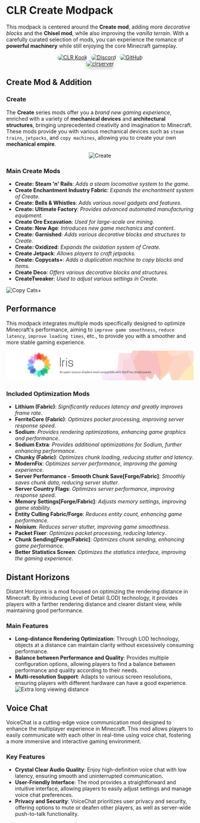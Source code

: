
# CLR Create Modpack
This modpack is centered around the **Create mod**, adding more *decorative blocks* and the **Chisel mod**, while also improving the *vanilla terrain*. With a carefully curated selection of mods, you can experience the romance of **powerful machinery** while still enjoying the core Minecraft gameplay.

<center>

<div style="display: flex; align-items: center; justify-content: center;">
    <a href="https://kook.top/JWqTrY" style="border-radius: 8px; overflow: hidden; display: inline-block; vertical-align: top;">
        <img src="https://img.shields.io/badge/%20KOOK-007BFF?style=for-the-badge&logo=minutemailer&logoWidth=20" alt="CLR Kook" style="border-radius: 8px;">
    </a>
    <a href="https://discord.gg/28RzcqZ" style="border-radius: 8px; overflow: hidden; display: inline-block; vertical-align: top; margin-left: 10px;">
        <img src="https://img.shields.io/badge/Discord-7289DA?style=for-the-badge&logo=discord&logoColor=white&logoWidth=20" alt="Discord" style="border-radius: 8px;">
    </a>
    <a href="https://github.com/littlepenguin66" style="border-radius: 8px; overflow: hidden; display: inline-block; margin-left: 10px; vertical-align: top;">
        <img src="https://img.shields.io/badge/GitHub-100000?style=for-the-badge&logo=github&logoColor=white&logoWidth=20" alt="GitHub" style="border-radius: 8px;">
    </a>
</div>

<a href="https://http://clr.clrserver.top">
    <img src="https://clrclrserver.files.wordpress.com/2023/10/clrcraft.png?w=1024" alt="clrserver" style="border-radius: 8px; box-shadow: 0 4px 8px 0 rgba(0,0,0,0.2); transition: 0.3s;">
</a>


</center>

## Create Mod & Addition
### Create
The **Create** series mods offer you a *brand new gaming experience*, enriched with a variety of **mechanical devices** and **architectural structures**, bringing unprecedented creativity and imagination to Minecraft. These mods provide you with various mechanical devices such as `steam trains`, `jetpacks`, and `copy machines`, allowing you to create your own **mechanical empire**.

<div style="text-align: center;">
    <img src="https://i.mcmod.cn/editor/upload/20220904/1662262119_216326_xMLH.webp" alt="Create">
</div>

### Main Create Mods
- **Create: Steam 'n' Rails**: *Adds a steam locomotive system to the game.*
- **Create Enchantment Industry Fabric**: *Expands the enchantment system of Create.*
- **Create: Bells & Whistles**: *Adds various novel gadgets and features.*
- **Create: Ultimate Factory**: *Provides advanced automated manufacturing equipment.*
- **Create Ore Excavation**: *Used for large-scale ore mining.*
- **Create: New Age**: *Introduces new game mechanics and content.*
- **Create: Garnished**: *Adds various decorative blocks and structures to Create.*
- **Create: Oxidized**: *Expands the oxidation system of Create.*
- **Create Jetpack**: *Allows players to craft jetpacks.*
- **Create: Copycats+**: *Adds a duplication machine to copy blocks and items.*
- **Create Deco**: *Offers various decorative blocks and structures.*
- **CreateTweaker**: *Used to adjust various settings in Create.*

![Copy Cats+](https://cdn.modrinth.com/data/UT2M39wf/images/e20c128b7c0e000e904584811d20f753d846af80.png)


## Performance
This modpack integrates multiple mods specifically designed to optimize Minecraft's performance, aiming to `improve game smoothness`, `reduce latency`, `improve loading times`, etc., to provide you with a smoother and more stable gaming experience.

<div style="text-align: center;">
    <img src="https://raw.githubusercontent.com/IrisShaders/Iris/trunk/docs/banner.png" alt="Iris">
</div>

### Included Optimization Mods
- **Lithium (Fabric)**: *Significantly reduces latency and greatly improves frame rate*.
- **FerriteCore (Fabric)**: *Optimizes packet processing, improving server response speed*.
- **Sodium**: *Provides rendering optimizations, enhancing game graphics and performance*.
- **Sodium Extra**: *Provides additional optimizations for Sodium, further enhancing performance*.
- **Chunky (Fabric)**: *Optimizes chunk loading, reducing stutter and latency*.
- **ModernFix**: *Optimizes server performance, improving the gaming experience*.
- **Server Performance - Smooth Chunk Save[Forge/Fabric]**: *Smoothly saves chunk data, reducing server stutter*.
- **Server Country Flags**: *Optimizes server performance, improving response speed*.
- **Memory Settings[Forge/Fabric]**: *Adjusts memory settings, improving game stability*.
- **Entity Culling Fabric/Forge**: *Reduces entity count, enhancing game performance*.
- **Noisium**: *Reduces server stutter, improving game smoothness*.
- **Packet Fixer**: *Optimizes packet processing, reducing latency*.
- **Chunk Sending[Forge/Fabric]**: *Optimizes chunk sending, enhancing game performance*.
- **Better Statistics Screen**: *Optimizes the statistics interface, improving the gaming experience*.

## Distant Horizons
Distant Horizons is a mod focused on optimizing the rendering distance in Minecraft. By introducing Level of Detail (LOD) technology, it provides players with a farther rendering distance and clearer distant view, while maintaining good performance.
### Main Features

- **Long-distance Rendering Optimization**: Through LOD technology, objects at a distance can maintain clarity without excessively consuming performance.
- **Balance between Performance and Quality**: Provides multiple configuration options, allowing players to find a balance between performance and quality according to their needs.
- **Multi-resolution Support**: Adapts to various screen resolutions, ensuring players with different hardware can have a good experience.
![Extra long viewing distance](https://wsrv.nl/?url=https%3A%2F%2Fi.ytimg.com%2Fvi_webp%2F_04BZ8W2bDM%2Fmaxresdefault.webp&n=-1)

## Voice Chat
VoiceChat is a cutting-edge voice communication mod designed to enhance the multiplayer experience in Minecraft. This mod allows players to easily communicate with each other in real-time using voice chat, fostering a more immersive and interactive gaming environment.
### Key Features
- **Crystal Clear Audio Quality**: Enjoy high-definition voice chat with low latency, ensuring smooth and uninterrupted communication.
- **User-Friendly Interface**: The mod provides a straightforward and intuitive interface, allowing players to easily adjust settings and manage voice chat preferences.
- **Privacy and Security**: VoiceChat prioritizes user privacy and security, offering options to mute or deafen other players, as well as server-wide push-to-talk functionality.

